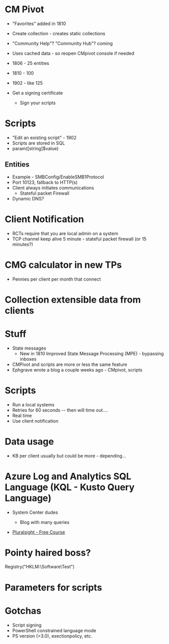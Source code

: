 # CM Pivot

- "Favorites" added in 1810
- Create collection - creates static collections
- "Community Help"? "Community Hub"? coming
- Uses cached data - so reopen CMpivot console if needed
- 1806 - 25 entities
- 1810 - 100
- 1902 - like 125

- Get a signing certificate
  - Sign your scripts


# Scripts

- "Edit an existing script" - 1902
- Scripts are stored in SQL
- param([string]$value)

## Entities

- Example - SMBConfig/EnableSMB1Protocol
- Port 10123, fallback to HTTP(s)
- Client always initiates communications
  - Stateful packet Firewall
- Dynamic DNS?

# Client Notification

- RCTs require that you are local admin on a system
- TCP channel keep alive 5 minute - stateful packet firewall (or 15 minutes?)

# CMG calculator in new TPs

- Pennies per client per month that connect

# Collection extensible data from clients

# Stuff

- State messages
  - New in 1810 Improved State Message Processing (MPE) - bypassing inboxes
- CMPivot and scripts are more or less the same feature
- Ephgrave wrote a blog a couple weeks ago - CMpivot, scripts

# Scripts

- Run a local systems
- Retries for 60 seconds -- then will time out....
- Real time
- Use client notification

# Data usage

- KB per client usually but could be more - depending...

# Azure Log and Analytics SQL Language (KQL - Kusto Query Language)

- System Center dudes
  - Blog with many queries

- [Pluralsight - Free Course](https://www.pluralsight.com/courses/kusto-query-language-kql-from-scratch)

# Pointy haired boss?  

Registry("HKLM:\\Software\\Test")

# Parameters for scripts

# Gotchas

- Script signing
- PowerShell constrained language mode
- PS version (>3.0), exectionpolicy, etc.



